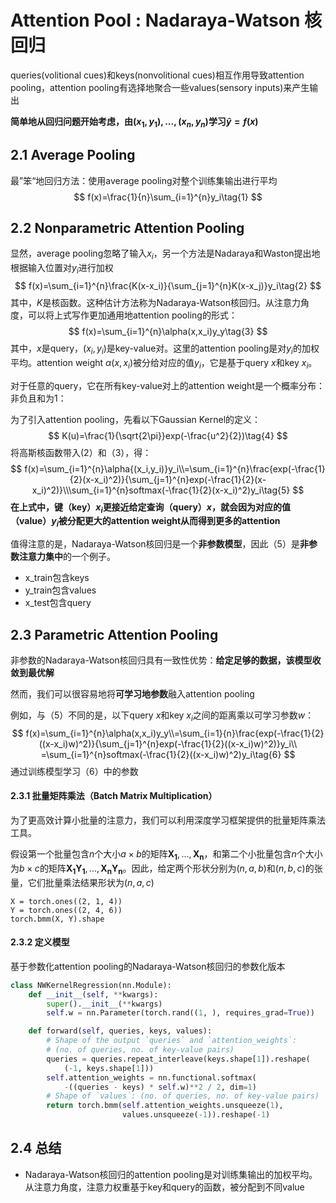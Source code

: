 

# Attention Pool :  Nadaraya-Watson 核回归

queries(volitional cues)和keys(nonvolitional cues)相互作用导致attention pooling，attention pooling有选择地聚合一些values(sensory inputs)来产生输出



**简单地从回归问题开始考虑，由${(x_1,y_1),...,(x_n,y_n)}$学习$\hat{y}=f(x)$**

## 2.1 **Average Pooling**

最”笨“地回归方法：使用average pooling对整个训练集输出进行平均
$$
f(x)=\frac{1}{n}\sum_{i=1}^{n}y_i\tag{1}
$$

## 2.2 **Nonparametric Attention Pooling**

显然，average pooling忽略了输入$x_i$，另一个方法是Nadaraya和Waston提出地根据输入位置对$y_i$进行加权
$$
f(x)=\sum_{i=1}^{n}\frac{K(x-x_i)}{\sum_{j=1}^{n}K(x-x_j)}y_i\tag{2}
$$
其中，$K$是核函数。这种估计方法称为Nadaraya-Watson核回归。从注意力角度，可以将上式写作更加通用地attention pooling的形式：
$$
f(x)=\sum_{i=1}^{n}\alpha(x,x_i)y_y\tag{3}
$$
其中，$x$是query，$(x_i,y_i)$是key-value对。这里的attention pooling是对$y_i$的加权平均。attention weight $\alpha(x,x_i)$被分给对应的值$y_i$，它是基于query $x$和key $x_i$。

对于任意的query，它在所有key-value对上的attention weight是一个概率分布：非负且和为1：

为了引入attention pooling，先看以下Gaussian Kernel的定义：
$$
K(u)=\frac{1}{\sqrt{2\pi}}exp(-\frac{u^2}{2})\tag{4}
$$
将高斯核函数带入(2）和（3），得：
$$
f(x)=\sum_{i=1}^{n}\alpha{(x_i,y_i)}y_i\\=\sum_{i=1}^{n}\frac{exp(-\frac{1}{2}(x-x_i)^2)}{\sum_{j=1}^{n}exp(-\frac{1}{2}(x-x_i)^2)}\\\sum_{i=1}^{n}softmax(-\frac{1}{2}(x-x_i)^2)y_i\tag{5}
$$
**在上式中，键（key）$x_i$更接近给定查询（query）$x$，就会因为对应的值（value）$y_i$被分配更大的attention weight从而得到更多的attention**

值得注意的是，Nadaraya-Watson核回归是一个**非参数模型**，因此（5）是**非参数注意力集中**的一个例子。

* x_train包含keys
* y_train包含values
* x_test包含query



## 2.3 Parametric Attention Pooling

非参数的Nadaraya-Watson核回归具有一致性优势：**给定足够的数据，该模型收敛到最优解**

然而，我们可以很容易地将**可学习地参数**融入attention pooling

例如，与（5）不同的是，以下query $x$和key $x_i$之间的距离乘以可学习参数$w$：
$$
f(x)=\sum_{i=1}^{n}\alpha(x,x_i)y_y\\=\sum_{i=1}{n}\frac{exp(-\frac{1}{2}((x-x_i)w)^2)}{\sum_{j=1}^{n}exp(-\frac{1}{2}((x-x_i)w)^2)}y_i\\
=\sum_{i=1}^{n}softmax(-\frac{1}{2}((x-x_i)w)^2)y_i\tag{6}
$$
通过训练模型学习（6）中的参数

#### 2.3.1 批量矩阵乘法（Batch Matrix Multiplication）

为了更高效计算小批量的注意力，我们可以利用深度学习框架提供的批量矩阵乘法工具。

假设第一个批量包含$n$个大小$a \times b$的矩阵$\pmb{X_1},...,\pmb{X_n}$，和第二个小批量包含$n$个大小为$b \times c$的矩阵$\pmb{X_1Y_1},...,\pmb{X_nY_n}$。因此，给定两个形状分别为$(n,a,b)$和$(n,b,c)$的张量，它们批量乘法结果形状为$(n,a,c)$

```
X = torch.ones((2, 1, 4))
Y = torch.ones((2, 4, 6))
torch.bmm(X, Y).shape
```

#### 2.3.2 定义模型

基于参数化attention pooling的Nadaraya-Watson核回归的参数化版本

```python
class NWKernelRegression(nn.Module):
    def __init__(self, **kwargs):
        super().__init__(**kwargs)
        self.w = nn.Parameter(torch.rand((1, ), requires_grad=True))

    def forward(self, queries, keys, values):
        # Shape of the output `queries` and `attention_weights`:
        # (no. of queries, no. of key-value pairs)
        queries = queries.repeat_interleave(keys.shape[1]).reshape(
            (-1, keys.shape[1]))
        self.attention_weights = nn.functional.softmax(
            -((queries - keys) * self.w)**2 / 2, dim=1)
        # Shape of `values`: (no. of queries, no. of key-value pairs)
        return torch.bmm(self.attention_weights.unsqueeze(1),
                         values.unsqueeze(-1)).reshape(-1)
```



## 2.4 总结

* Nadaraya-Watson核回归的attention pooling是对训练集输出的加权平均。从注意力角度，注意力权重基于key和query的函数，被分配到不同value





